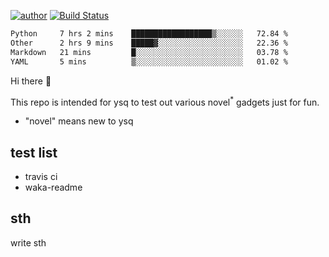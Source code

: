 [![author](https://img.shields.io/badge/author-ysq-green)](https://github.com/Yang-Shiqin)
[![Build Status](https://app.travis-ci.com/Yang-Shiqin/testall.svg?branch=main)](https://app.travis-ci.com/Yang-Shiqin/testall)

<!--START_SECTION:waka-->

```txt
Python     7 hrs 2 mins    ██████████████████▒░░░░░░   72.84 %
Other      2 hrs 9 mins    █████▓░░░░░░░░░░░░░░░░░░░   22.36 %
Markdown   21 mins         █░░░░░░░░░░░░░░░░░░░░░░░░   03.78 %
YAML       5 mins          ▒░░░░░░░░░░░░░░░░░░░░░░░░   01.02 %
```

<!--END_SECTION:waka-->

Hi there 👋

This repo is intended for ysq to test out various novel<sup>*</sup> gadgets just for fun.

- "novel" means new to ysq

## test list
- travis ci
- waka-readme


## sth
write sth

